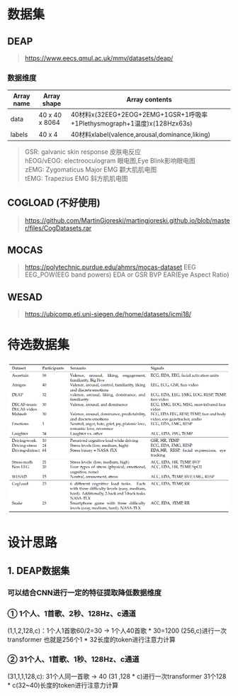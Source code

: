 # 数据集
## DEAP
  > https://www.eecs.qmul.ac.uk/mmv/datasets/deap/
### 数据维度
Array name|Array shape|Array contents
---|---|---
data|40 x 40 x 8064|40材料x(32EEG+2EOG+2EMG+1GSR+1呼吸率+1Plethysmograph+1温度)x(128Hzx63s)
labels|40 x 4|40材料xlabel(valence,arousal,dominance,liking)
> GSR: galvanic skin response 皮肤电反应  
> hEOG/vEOG: electrooculogram 眼电图,Eye Blink影响眼电图  
> zEMG: Zygomaticus Major EMG 颧大肌肌电图  
> tEMG: Trapezius EMG 斜方肌肌电图  
## COGLOAD (不好使用)
  > https://github.com/MartinGjoreski/martingjoreski.github.io/blob/master/files/CogDatasets.rar
## MOCAS
  > https://polytechnic.purdue.edu/ahmrs/mocas-dataset
> EEG
> EEG_POW(EEG band powers)
> EDA or GSR
> BVP
> EAR(Eye Aspect Ratio)
## WESAD
  > https://ubicomp.eti.uni-siegen.de/home/datasets/icmi18/
# 待选数据集
  <img src="/datasets.jpg" width="800" /> 

# 设计思路
## 1. DEAP数据集
### 可以结合CNN进行一定的特征提取降低数据维度
### ① 1个人、1首歌、2秒、128Hz、c通道  
  (1,1,2,128,c)：1个人1首歌60/2=30 -> 1个人40首歌 * 30=1200
  (256,c)进行一次transformer 也就是256个1 * 32长度的token进行注意力计算 
### ② 31个人、1首歌、1秒、128Hz、c通道
  (31,1,1,128,c): 31个人同一首歌 -> 40 
  (31 ,128 * c)进行一次transformer 31个128 * c(32~40)长度的token进行注意力计算